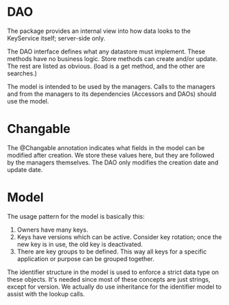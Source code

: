 # DAO

The package provides an internal view into how data looks to the KeyService
itself; server-side only.

The DAO interface defines what any datastore must implement. These methods have
no business logic. Store methods can create and/or update. The rest are listed
as obvious. (load is a get method, and the other are searches.)

The model is intended to be used by the managers. Calls to the managers and from
the managers to its dependencies (Accessors and DAOs) should use the model.

# Changable

The @Changable annotation indicates what fields in the model can be modified
after creation. We store these values here, but they are followed by the
managers themselves. The DAO only modifies the creation date and update date.

# Model

The usage pattern for the model is basically this:

1. Owners have many keys.
2. Keys have versions which can be active. Consider key rotation; once the new
   key is in use, the old key is deactivated.
3. There are key groups to be defined. This way all keys for a specific
   application or purpose can be grouped together.

The identifier structure in the model is used to enforce a strict data type on
these objects. It's needed since most of these concepts are just strings, except
for version. We actually do use inheritance for the identifier model to assist
with the lookup calls.
